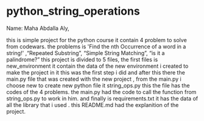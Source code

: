 # python_string_operations
Name: Maha Abdalla Aly,



this is simple project for the python course it contain 4 problem to solve from codewars. the problems is 'Find the nth Occurrence of a word in a string!' ,“Repeated Substring”, “Simple String Matching”, “is it a palindrome?” this project is divided to 5 files, the first files is new_environment it contain the data of the new environment i created to make the project in it this was the first step i did and after this there the main.py file that was created with the new project , from the main.py i choose new to create new python file it string_ops.py this the file has the codes of the 4 problems. the main.py had the code to call the function from string_ops.py to work in him. and finally is requirements.txt it has the data of all the library that i used . this README.md had the explanition of the project.
